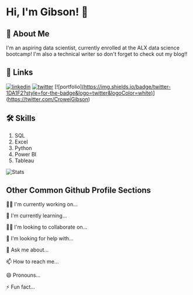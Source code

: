 
# Hi, I'm Gibson! 👋


## 🚀 About Me
I'm an aspiring data scientist, currently enrolled at the ALX data science bootcamp! I'm also a technical writer so don't forget to check out my blog!!


## 🔗 Links
[![linkedin](https://img.shields.io/badge/linkedin-0A66C2?style=for-the-badge&logo=linkedin&logoColor=white)](https://www.linkedin.com/in/croweigibson/)
[![twitter](https://img.shields.io/badge/twitter-1DA1F2?style=for-the-badge&logo=twitter&logoColor=white)](https://twitter.com/CroweiGibson)
[![portfolio][(https://img.shields.io/badge/twitter-1DA1F2?style=for-the-badge&logo=twitter&logoColor=white)](https://unsplash.com/photos/a-man-covering-his-face-with-his-hands-PJjXNjQAN-U)](https://twitter.com/CroweiGibson)


## 🛠 Skills
1. SQL
2. Excel
3. Python
4. Power BI
5. Tableau

![Stats](https://github-readme-stats.vercel.app/api?username=crowei-gibson)


## Other Common Github Profile Sections
👩‍💻 I'm currently working on...

🧠 I'm currently learning...

👯‍♀️ I'm looking to collaborate on...

🤔 I'm looking for help with...

💬 Ask me about...

📫 How to reach me...

😄 Pronouns...

⚡️ Fun fact...

